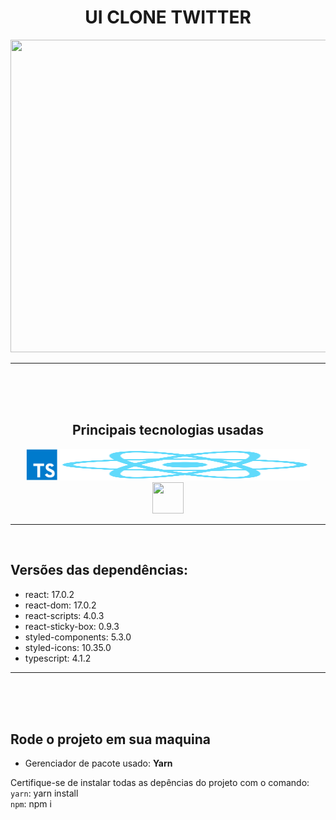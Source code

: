 <h1 align="center">UI CLONE TWITTER </h1>
<div align="center"> 
   <img width="1000px" height="500px"  src="https://media-exp3.licdn.com/dms/image/C4D22AQES0AAYLZNK5Q/feedshare-shrink_800/0/1625620027621?e=1628726400&v=beta&t=VAPOVL8Mr6tNBq_aFKKZwwBn6UOStxz9cxjRZyIGYAQ"/>
</div>
<hr>
<br>
<br>
<br>

<h2 align="center">Principais tecnologias usadas</h2>
<div align="center">
 <img width="50px" height="50px" src="https://raw.githubusercontent.com/devicons/devicon/master/icons/typescript/typescript-plain.svg"/>
 <img width="400px" height="50px" src="https://raw.githubusercontent.com/devicons/devicon/master/icons/react/react-original.svg"/>
 <img width="50px" height="50px" src="https://miro.medium.com/max/652/1*N0XV3gco7Ed4brMoxwdjVg.png"/>
</div>
<hr>
<br>

## Versões das dependências:
 * react: 17.0.2
 * react-dom: 17.0.2
 * react-scripts: 4.0.3
 * react-sticky-box: 0.9.3
 * styled-components: 5.3.0
 * styled-icons: 10.35.0
 * typescript: 4.1.2
<hr>
<br>
<br>
<br>

## Rode o projeto em sua maquina
- Gerenciador de pacote usado: **Yarn**

Certifique-se de instalar todas as depências do projeto com o comando: <br>
`yarn`: yarn install <br>
`npm`: npm i <br>

